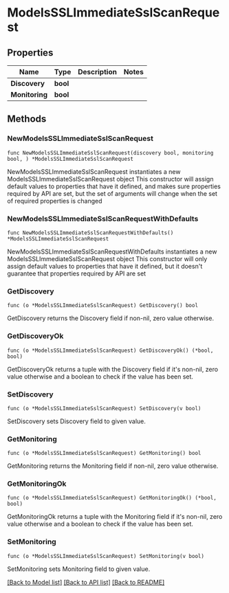 # ModelsSSLImmediateSslScanRequest

## Properties

Name | Type | Description | Notes
------------ | ------------- | ------------- | -------------
**Discovery** | **bool** |  | 
**Monitoring** | **bool** |  | 

## Methods

### NewModelsSSLImmediateSslScanRequest

`func NewModelsSSLImmediateSslScanRequest(discovery bool, monitoring bool, ) *ModelsSSLImmediateSslScanRequest`

NewModelsSSLImmediateSslScanRequest instantiates a new ModelsSSLImmediateSslScanRequest object
This constructor will assign default values to properties that have it defined,
and makes sure properties required by API are set, but the set of arguments
will change when the set of required properties is changed

### NewModelsSSLImmediateSslScanRequestWithDefaults

`func NewModelsSSLImmediateSslScanRequestWithDefaults() *ModelsSSLImmediateSslScanRequest`

NewModelsSSLImmediateSslScanRequestWithDefaults instantiates a new ModelsSSLImmediateSslScanRequest object
This constructor will only assign default values to properties that have it defined,
but it doesn't guarantee that properties required by API are set

### GetDiscovery

`func (o *ModelsSSLImmediateSslScanRequest) GetDiscovery() bool`

GetDiscovery returns the Discovery field if non-nil, zero value otherwise.

### GetDiscoveryOk

`func (o *ModelsSSLImmediateSslScanRequest) GetDiscoveryOk() (*bool, bool)`

GetDiscoveryOk returns a tuple with the Discovery field if it's non-nil, zero value otherwise
and a boolean to check if the value has been set.

### SetDiscovery

`func (o *ModelsSSLImmediateSslScanRequest) SetDiscovery(v bool)`

SetDiscovery sets Discovery field to given value.


### GetMonitoring

`func (o *ModelsSSLImmediateSslScanRequest) GetMonitoring() bool`

GetMonitoring returns the Monitoring field if non-nil, zero value otherwise.

### GetMonitoringOk

`func (o *ModelsSSLImmediateSslScanRequest) GetMonitoringOk() (*bool, bool)`

GetMonitoringOk returns a tuple with the Monitoring field if it's non-nil, zero value otherwise
and a boolean to check if the value has been set.

### SetMonitoring

`func (o *ModelsSSLImmediateSslScanRequest) SetMonitoring(v bool)`

SetMonitoring sets Monitoring field to given value.



[[Back to Model list]](../README.md#documentation-for-models) [[Back to API list]](../README.md#documentation-for-api-endpoints) [[Back to README]](../README.md)


